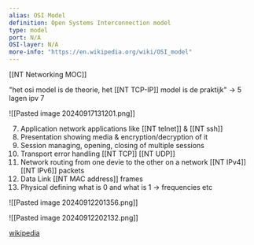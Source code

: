 ```yaml
---
alias: OSI Model
definition: Open Systems Interconnection model
type: model
port: N/A
OSI-layer: N/A
more-info: "https://en.wikipedia.org/wiki/OSI_model"
---
```

[[NT Networking MOC]]

"het osi model is de theorie, het [[NT TCP-IP]] model is de praktijk"
-> 5 lagen ipv 7

![[Pasted image 20240917131201.png]]

7. Application
   network applications like [[NT telnet]] & [[NT ssh]]
6. Presentation
   showing media & encryption/decryption of it
5. Session
   managing, opening, closing of multiple sessions
4. Transport
   error handling
   [[NT TCP]]
   [[NT UDP]]
3. Network
   routing from one devie to the other on a network
   [[NT IPv4]]
   [[NT IPv6]]
   packets
2. Data Link
   [[NT MAC address]]
   frames
1. Physical
   defining what is 0 and what is 1 -> frequencies etc

![[Pasted image 20240912201356.png]]

![[Pasted image 20240912202132.png]]

[wikipedia](https://en.wikipedia.org/wiki/OSI_model)

